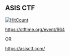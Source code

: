 ## ASIS CTF
[![HitCount](http://hits.dwyl.com/rishitsaiya/ASIS-CTF-Writeups.svg)](http://hits.dwyl.com/rishitsaiya/ASIS-CTF-Writeups)

https://ctftime.org/event/964

OR

https://asisctf.com/
